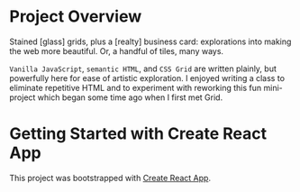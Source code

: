 

Project Overview
================

Stained [glass] grids, plus a [realty] business card: explorations into making the web more beautiful. Or, a handful of tiles, many ways. 

`Vanilla JavaScript`, `semantic HTML`, and `CSS Grid` are written plainly, but powerfully here for ease of artistic exploration. I enjoyed writing a class to eliminate repetitive HTML and to experiment with reworking this fun mini-project which began some time ago when I first met Grid.

# Getting Started with Create React App

This project was bootstrapped with [Create React App](https://github.com/facebook/create-react-app).
